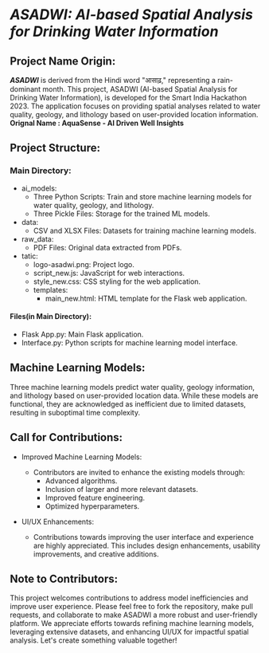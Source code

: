 # _**ASADWI**: AI-based Spatial Analysis for Drinking Water Information_ #

## **Project Name Origin:** ##
_**ASADWI**_ is derived from the Hindi word "आसाढ़," representing a rain-dominant month. This project, ASADWI (AI-based Spatial Analysis for Drinking Water Information), is developed for the Smart India Hackathon 2023. The application focuses on providing spatial analyses related to water quality, geology, and lithology based on user-provided location information.
**Orignal Name : AquaSense - AI Driven Well Insights**

## **Project Structure:** ##
### Main Directory: ###
* ai_models:
    * Three Python Scripts: Train and store machine learning models for water quality, geology, and lithology.
    * Three Pickle Files: Storage for the trained ML models.
* data:
    * CSV and XLSX Files: Datasets for training machine learning models.      
* raw_data:
    * PDF Files: Original data extracted from PDFs.
* tatic:
    * logo-asadwi.png: Project logo.
    * script_new.js: JavaScript for web interactions.
    * style_new.css: CSS styling for the web application.
    * templates:
        * main_new.html: HTML template for the Flask web application.

#### Files(in Main Directory): ####
* Flask App.py: Main Flask application.
* Interface.py: Python scripts for machine learning model interface.
        
## **Machine Learning Models:** ##
Three machine learning models predict water quality, geology information, and lithology based on user-provided location data. While these models are functional, they are acknowledged as inefficient due to limited datasets, resulting in suboptimal time complexity.

## **Call for Contributions:** ##
* Improved Machine Learning Models:
    * Contributors are invited to enhance the existing models through:
        * Advanced algorithms.
        * Inclusion of larger and more relevant datasets.
        * Improved feature engineering.
        * Optimized hyperparameters.
        
* UI/UX Enhancements:
    * Contributions towards improving the user interface and experience are highly appreciated. This includes design enhancements, usability improvements, and creative additions.

## **Note to Contributors:** ##
This project welcomes contributions to address model inefficiencies and improve user experience. Please feel free to fork the repository, make pull requests, and collaborate to make ASADWI a more robust and user-friendly platform. We appreciate efforts towards refining machine learning models, leveraging extensive datasets, and enhancing UI/UX for impactful spatial analysis. Let's create something valuable together!
